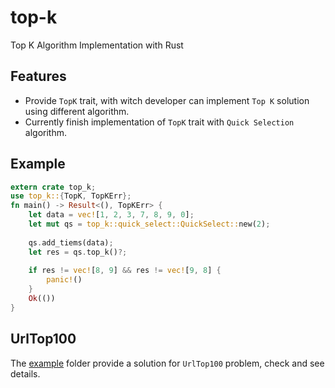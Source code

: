 # top-k
Top K Algorithm Implementation with Rust

## Features
+ Provide `TopK` trait, with witch developer can implement `Top K` solution using different algorithm.
+ Currently finish implementation of `TopK` trait with `Quick Selection` algorithm.

## Example
```Rust
extern crate top_k;
use top_k::{TopK, TopKErr};
fn main() -> Result<(), TopKErr> {
    let data = vec![1, 2, 3, 7, 8, 9, 0];
    let mut qs = top_k::quick_select::QuickSelect::new(2);
    
    qs.add_tiems(data);
    let res = qs.top_k()?;
    
    if res != vec![8, 9] && res != vec![9, 8] {
        panic!()        
    }
    Ok(())
}
```

## UrlTop100
The [example](./example) folder provide a solution for `UrlTop100` problem, check and see details.  
